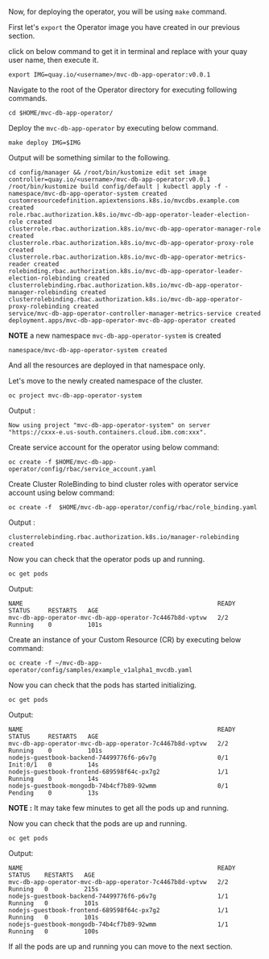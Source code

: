Now, for deploying the operator, you will be using `make` command.

First let's `export` the Operator image you have created in our previous section.

click on below command to get it in terminal and replace *<username>* with your quay user name, then execute it.

```copycommand
export IMG=quay.io/<username>/mvc-db-app-operator:v0.0.1
```

Navigate to the root of the Operator directory for executing following commands.
```execute
cd $HOME/mvc-db-app-operator/
```
Deploy the `mvc-db-app-operator` by executing below command.
```execute
make deploy IMG=$IMG
```
Output will be something similar to the following.
```
cd config/manager && /root/bin/kustomize edit set image controller=quay.io/<username>/mvc-db-app-operator:v0.0.1
/root/bin/kustomize build config/default | kubectl apply -f -
namespace/mvc-db-app-operator-system created
customresourcedefinition.apiextensions.k8s.io/mvcdbs.example.com created
role.rbac.authorization.k8s.io/mvc-db-app-operator-leader-election-role created
clusterrole.rbac.authorization.k8s.io/mvc-db-app-operator-manager-role created
clusterrole.rbac.authorization.k8s.io/mvc-db-app-operator-proxy-role created
clusterrole.rbac.authorization.k8s.io/mvc-db-app-operator-metrics-reader created
rolebinding.rbac.authorization.k8s.io/mvc-db-app-operator-leader-election-rolebinding created
clusterrolebinding.rbac.authorization.k8s.io/mvc-db-app-operator-manager-rolebinding created
clusterrolebinding.rbac.authorization.k8s.io/mvc-db-app-operator-proxy-rolebinding created
service/mvc-db-app-operator-controller-manager-metrics-service created
deployment.apps/mvc-db-app-operator-mvc-db-app-operator created

```
**NOTE** a new namespace `mvc-db-app-operator-system` is created
```
namespace/mvc-db-app-operator-system created
```
And all the resources are deployed in that namespace only.

Let's move to the newly created namespace of the cluster.
```execute
oc project mvc-db-app-operator-system
```
Output :
```
Now using project "mvc-db-app-operator-system" on server "https://cxxx-e.us-south.containers.cloud.ibm.com:xxx".
``` 

Create service account for the operator using below command:

```execute
oc create -f $HOME/mvc-db-app-operator/config/rbac/service_account.yaml
```

Create Cluster RoleBinding to bind cluster roles with operator service account using below command:

```execute
oc create -f  $HOME/mvc-db-app-operator/config/rbac/role_binding.yaml
```
Output :
```
clusterrolebinding.rbac.authorization.k8s.io/manager-rolebinding created
```
Now you can check that the operator pods up and running.
```execute
oc get pods
```
Output:
```
NAME                                                      READY   STATUS     RESTARTS   AGE
mvc-db-app-operator-mvc-db-app-operator-7c4467b8d-vptvw   2/2     Running    0          101s
```
Create an instance of your Custom Resource (CR) by executing below command:

```execute
oc create -f ~/mvc-db-app-operator/config/samples/example_v1alpha1_mvcdb.yaml
```
Now you can check that the pods has started initializing.
```execute
oc get pods
```
Output:
```
NAME                                                      READY   STATUS     RESTARTS   AGE
mvc-db-app-operator-mvc-db-app-operator-7c4467b8d-vptvw   2/2     Running    0          101s
nodejs-guestbook-backend-74499776f6-p6v7g                 0/1     Init:0/1   0          14s
nodejs-guestbook-frontend-689598f64c-px7g2                1/1     Running    0          14s
nodejs-guestbook-mongodb-74b4cf7b89-92wmm                 0/1     Pending    0          13s
```
**NOTE :** It may take few minutes to get all the pods up and running.

Now you can check that the pods are up and running.
```execute
oc get pods
```
Output:
```
NAME                                                      READY   STATUS    RESTARTS   AGE
mvc-db-app-operator-mvc-db-app-operator-7c4467b8d-vptvw   2/2     Running   0          215s
nodejs-guestbook-backend-74499776f6-p6v7g                 1/1     Running   0          101s
nodejs-guestbook-frontend-689598f64c-px7g2                1/1     Running   0          101s
nodejs-guestbook-mongodb-74b4cf7b89-92wmm                 1/1     Running   0          100s
```

If all the pods are up and running you can move to the next section.